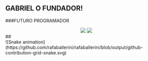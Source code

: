 ## GABRIEL O FUNDADOR!
###FUTURO PROGRAMADOR 
<div align="center">
  <img height="180em" src="https://github-readme-stats.vercel.app/api?username=Gabriel30206&show_incons=true&theme=dracula&nclude_all_commits=true&count_private=true"/>
   <img height="180em" src="https://github-readme-stats.vercel.app/api/top-langs/?username=Gabriel30206&layout=compact&langs_count=7&theme=dracula"/>
   </div>
   ##
   <div>
   ![Snake animation](https://github.com/rafaballerini/rafaballerini/blob/output/github-contribution-grid-snake.svg)
   </div>
   

